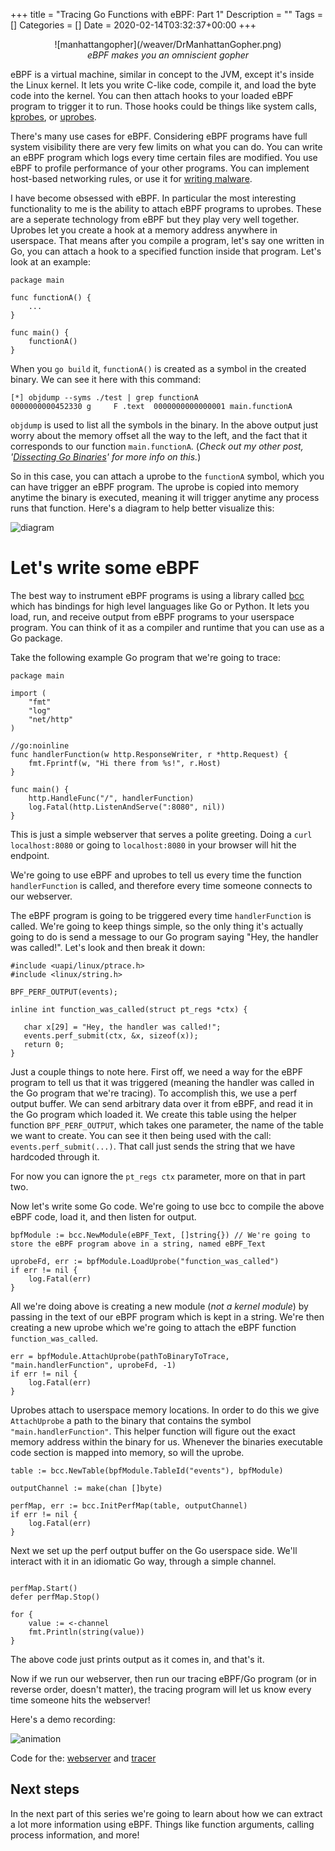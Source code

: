 +++
title = "Tracing Go Functions with eBPF: Part 1"
Description = ""
Tags = []
Categories = []
Date = 2020-02-14T03:32:37+00:00
+++

<center>![manhattangopher](/weaver/DrManhattanGopher.png)</center>
<center><i>eBPF makes you an omniscient gopher</i></center>

eBPF is a virtual machine, similar in concept to the JVM, except it's inside the Linux kernel. It lets you write C-like code, compile it, and load the byte code into the kernel. You can then attach hooks to your loaded eBPF program to trigger it to run. Those hooks could be things like system calls, [kprobes](https://lwn.net/Articles/132196/), or  [uprobes](https://www.kernel.org/doc/ols/2007/ols2007v1-pages-215-224.pdf).

There's many use cases for eBPF. Considering eBPF programs have full system visibility there are very few limits on what you can do. You can write an eBPF program which logs every time certain files are modified. You use eBPF to profile performance of your other programs. You can implement host-based networking rules, or use it for [writing malware](https://www.youtube.com/watch?v=yrrxFZfyEsw).

I have become obsessed with eBPF. In particular the most interesting functionality to me is the ability to attach eBPF programs to uprobes. These are a seperate technology from eBPF but they play very well together. Uprobes let you create a hook at a memory address anywhere in userspace. That means after you compile a program, let's say one written in Go, you can attach a hook to a specified function inside that program. Let's look at an example:

```
package main

func functionA() {
    ...
}

func main() {
    functionA()
}
```

When you `go build` it, `functionA()` is created as a symbol in the created binary. We can see it here with this command:

```
[*] objdump --syms ./test | grep functionA
0000000000452330 g     F .text	0000000000000001 main.functionA
```

`objdump` is used to list all the symbols in the binary. In the above output just worry about the memory offset all the way to the left, and the fact that it corresponds to our function `main.functionA`. (<i>Check out my other post, '[Dissecting Go Binaries](/blog/dissecting-go-binaries)' for more info on this.</i>)

So in this case, you can attach a uprobe to the `functionA` symbol, which you can have trigger an eBPF program. The uprobe is copied into memory anytime the binary is executed, meaning it will trigger anytime any process runs that function. Here's a diagram to help better visualize this:

![diagram](/weaver/uprobe-ebpf.png)

# Let's write some eBPF

The best way to instrument eBPF programs is using a library called [bcc](https://github.com/iovisor/bcc) which has bindings for high level languages like Go or Python. It lets you load, run, and receive output from eBPF programs to your userspace program. You can think of it as a compiler and runtime that you can use as a Go package.

Take the following example Go program that we're going to trace:

```
package main

import (
	"fmt"
	"log"
	"net/http"
)

//go:noinline
func handlerFunction(w http.ResponseWriter, r *http.Request) {
	fmt.Fprintf(w, "Hi there from %s!", r.Host)
}

func main() {
	http.HandleFunc("/", handlerFunction)
	log.Fatal(http.ListenAndServe(":8080", nil))
}
```

This is just a simple webserver that serves a polite greeting. Doing a `curl localhost:8080` or going to `localhost:8080` in your browser will hit the endpoint.

We're going to use eBPF and uprobes to tell us every time the function `handlerFunction` is called, and therefore every time someone connects to our webserver.

The eBPF program is going to be triggered every time `handlerFunction` is called. We're going to keep things simple, so the only thing it's actually going to do is send a message to our Go program saying "Hey, the handler was called!". Let's look and then break it down:

 ```
#include <uapi/linux/ptrace.h>
#include <linux/string.h>

BPF_PERF_OUTPUT(events);

inline int function_was_called(struct pt_regs *ctx) {

	char x[29] = "Hey, the handler was called!";
	events.perf_submit(ctx, &x, sizeof(x));
	return 0;
}
```

Just a couple things to note here. First off, we need a way for the eBPF program to tell us that it was triggered (meaning the handler was called in the Go program that we're tracing). To accomplish this, we use a perf output buffer. We can send arbitrary data over it from eBPF, and read it in the Go program which loaded it. We create this table using the helper function `BPF_PERF_OUTPUT`, which takes one parameter, the name of the table we want to create. You can see it then being used with the call: `events.perf_submit(...)`. That call just sends the string that we have hardcoded through it. 

For now you can ignore the `pt_regs ctx` parameter, more on that in part two.

Now let's write some Go code. We're going to use bcc to compile the above eBPF code, load it, and then listen for output.

```
bpfModule := bcc.NewModule(eBPF_Text, []string{}) // We're going to store the eBPF program above in a string, named eBPF_Text

uprobeFd, err := bpfModule.LoadUprobe("function_was_called")
if err != nil {
	log.Fatal(err)
}
```

All we're doing above is creating a new module (<i>not a kernel module</i>) by passing in the text of our eBPF program which is kept in a string. We're then creating a new uprobe which we're going to attach the eBPF function `function_was_called`.

```
err = bpfModule.AttachUprobe(pathToBinaryToTrace, "main.handlerFunction", uprobeFd, -1)
if err != nil {
	log.Fatal(err)
}
```

Uprobes attach to userspace memory locations. In order to do this we give `AttachUprobe` a path to the binary that contains the symbol `"main.handlerFunction"`. This helper function will figure out the exact memory address within the binary for us. Whenever the binaries executable code section is mapped into memory, so will the uprobe.

```
table := bcc.NewTable(bpfModule.TableId("events"), bpfModule)

outputChannel := make(chan []byte)

perfMap, err := bcc.InitPerfMap(table, outputChannel)
if err != nil {
	log.Fatal(err)
}
```

Next we set up the perf output buffer on the Go userspace side. We'll interact with it in an idiomatic Go way, through a simple channel.

```

perfMap.Start()
defer perfMap.Stop()

for {
	value := <-channel
	fmt.Println(string(value))
}
```

The above code just prints output as it comes in, and that's it. 

Now if we run our webserver, then run our tracing eBPF/Go program (or in reverse order, doesn't matter), the tracing program will let us know every time someone hits the webserver!

Here's a demo recording:

![animation](/weaver/demo.gif)

Code for the: [webserver](https://gist.github.com/grantseltzer/43154e656b5df1d4fe2f3d9a62cb3eeb) and [tracer](https://gist.github.com/grantseltzer/f82d5e2471e563f6aaf800ad9cdcf8a1)

## Next steps

In the next part of this series we're going to learn about how we can extract a lot more information using eBPF. Things like function arguments, calling process information, and more!